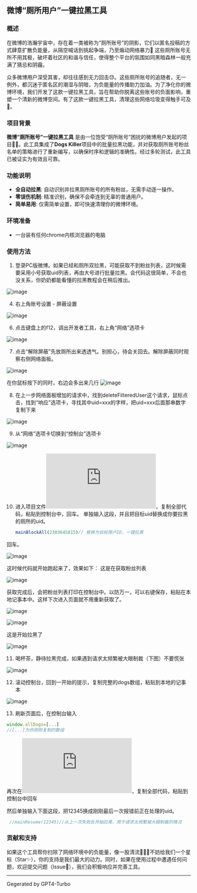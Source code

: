 

## 微博“厕所用户”一键拉黑工具

### 概述
在微博的浩瀚宇宙中，存在着一类被称为“厕所账号”的阴影，它们以匿名投稿的方式肆意扩散负能量，从隔空喊话到挑起争端，乃至煽动网络暴力💢 这些厕所账号无所不用其极，破坏着社区的和谐与信任，使得整个平台的氛围如同黑暗森林一般充满了猜忌和阴霾。

众多微博用户深受其害，却往往感到无力回击😓。这些厕所账号的追随者，无一例外，都沉迷于匿名区的潮湿与阴暗，为负能量的传播助力加油。为了净化你的微博环境，我们开发了这款一键拉黑工具，旨在帮助你脱离这些账号的负面影响，重塑一个清新的微博空间。有了这款一键拉黑工具，清理这些网络垃圾变得触手可及🧹。

### 项目背景
**微博“厕所账号”一键拉黑工具** 是由一位饱受“厕所账号”困扰的微博用户发起的项目🏄‍♂️。此工具集成了**Dogs Killer**项目中的批量拉黑功能，并对获取厕所账号粉丝名单的策略进行了重新编写，以确保时序和逻辑的准确性。经过多轮测试，此工具已被证实为有效且可靠。

### 功能说明
- **全自动拉黑**: 自动识别并拉黑厕所账号的所有粉丝，无需手动逐一操作。
- **零误伤机制**: 精准识别，确保不会牵连到无辜的普通用户。
- **简单易用**: 仅需简单设置，即可快速清理你的微博环境。
  
### 环境准备
- 一台装有任何chrome内核浏览器的电脑

### 使用方法
1. 登录PC版微博。如果已经和厕所双拉黑，可能获取不到粉丝列表，这时候需要采用小号获取uid列表，再由大号进行批量拉黑。会代码这很简单，不会也没关系，你奶奶都能看懂的拉黑教程会在稍后推出。
   
![image](https://github.com/tohsakrat/Ce-Mei-Killer/assets/45536831/d3ed3196-8be4-4694-80f1-418139485bdd)

4. 右上角账号设置 - 屏蔽设置
   
![image](https://github.com/tohsakrat/Ce-Mei-Killer/assets/45536831/10cb913f-24f8-419b-ac95-258838417408)

6. 点击键盘上的f12，调出开发者工具，右上角“网络”选项卡

![image](https://github.com/tohsakrat/Ce-Mei-Killer/assets/45536831/faadea4f-d5ff-4cc9-885e-aa8b17fe887e)

7. 点击“解除屏蔽”先放厕所出来透透气。别担心，待会关回去。解除屏蔽同时观察右侧网络面板。

![image](https://github.com/tohsakrat/Ce-Mei-Killer/assets/45536831/3c927728-74f8-4bad-b1c1-d4de20108609)

在你鼠标按下的同时，右边会多出来几行
![image](https://github.com/tohsakrat/Ce-Mei-Killer/assets/45536831/1ce5a714-88c3-4b13-bc89-b0aa11c576d4)


8. 在上一步网络面板增加的请求中，找到deleteFilteredUser这个请求，鼠标点击，找到“响应”选项卡，寻找其中uid=xxx的字样，把uid=xxx后面那串数字复制下来

![image](https://github.com/tohsakrat/Ce-Mei-Killer/assets/45536831/ec1803fe-a998-4e32-892b-c097e12e9521)

9. 从“网络”选项卡切换到“控制台”选项卡

![image](https://github.com/tohsakrat/Ce-Mei-Killer/assets/45536831/76a32326-ab36-43b4-b4bb-794925350cfb)

10. 进入项目文件![Ce-Mei-Killer.js](https://github.com/tohsakrat/Ce-Mei-Killer/blob/main/Ce-Mei-Killer.js)，复制全部代码，粘贴到控制台中，回车。
   单独输入这段，并且把目标uid替换成你要拉黑的厕所的uid。
    ```javascript
    mainBlockAll(2303645815)// 替换为目标用户ID，一键拉黑
    ```
   回车。

![image](https://github.com/tohsakrat/Ce-Mei-Killer/assets/45536831/530539e5-4a29-4372-8538-10ac39b4ff0d)

这时候代码就开始跑起来了，效果如下：
这是在获取粉丝列表

![image](https://github.com/tohsakrat/Ce-Mei-Killer/assets/45536831/5c99122b-c321-4998-98f8-c60d4ee2823d)

获取完成后，会把粉丝列表打印在控制台中。以防万一，可以右键保存，粘贴在本地记事本中。这样下次进入页面就不用重新获取了。

![image](https://github.com/tohsakrat/Ce-Mei-Killer/assets/45536831/f3f78519-fdb9-4ca2-b7dd-e8b0fe7a561d)

![image](https://github.com/tohsakrat/Ce-Mei-Killer/assets/45536831/81a6eeb2-2437-4841-8ab5-07fb9e2ae6e4)

这是开始拉黑了

![image](https://github.com/tohsakrat/Ce-Mei-Killer/assets/45536831/a070060c-2958-4fef-b1dd-c35ec2716b5f)

11. 喝杯茶，静待拉黑完成，如果遇到请求太频繁被大眼制裁（下图）不要慌张

 ![image](https://github.com/tohsakrat/Ce-Mei-Killer/assets/45536831/74b2af1f-fd25-4814-a330-a9a980832d7b)

12. 滚动控制台，回到一开始的提示，复制完整的dogs数组，粘贴到本地的记事本

![image](https://github.com/tohsakrat/Ce-Mei-Killer/assets/45536831/81a6eeb2-2437-4841-8ab5-07fb9e2ae6e4)

13. 刷新页面后，在控制台输入
```javascript
window.allDogs=[...]
//[...]为你刚刚复制的数组
```

再次在![Ce-Mei-Killer.js](https://github.com/tohsakrat/Ce-Mei-Killer/blob/main/Ce-Mei-Killer.js)，复制全部代码，粘贴到控制台中回车

然后单独输入下面这段，把12345换成刚刚最后一次报错前正在处理的uid。
```javascript
 //mainResume(12345)//从上一次失败处开始拉黑，用于请求太频繁被大眼制裁的情况 
```

### 贡献和支持
如果这个工具帮你扫除了网络环境中的负能量，像一股清流🌊🌊🌊不妨给我们一个星标（Star✨），你的支持是我们最大的动力。同时，如果在使用过程中遭遇任何问题，欢迎提交问题（Issue🤔），我们会积极响应并完善工具。

---

Gegerated by GPT4-Turbo
